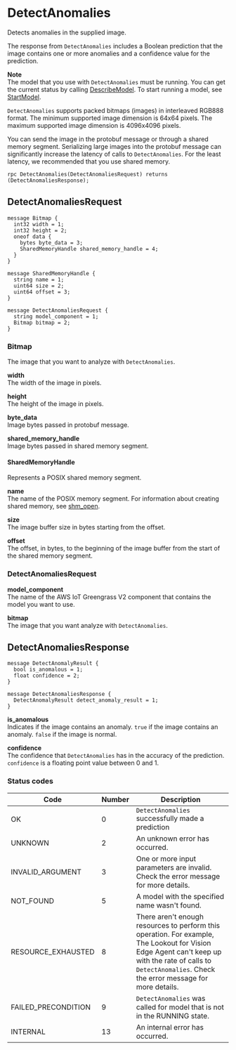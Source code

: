 # DetectAnomalies<a name="edge-agent-reference-detect-anomalies"></a>

Detects anomalies in the supplied image\.

The response from `DetectAnomalies` includes a Boolean prediction that the image contains one or more anomalies and a confidence value for the prediction\. 

**Note**  
The model that you use with `DetectAnomalies` must be running\. You can get the current status by calling [DescribeModel](edge-agent-reference-describe-model.md)\. To start running a model, see [StartModel](edge-agent-reference-start-model.md)\.

`DetectAnomalies` supports packed bitmaps \(images\) in interleaved RGB888 format\. The minimum supported image dimension is 64x64 pixels\. The maximum supported image dimension is 4096x4096 pixels\.

You can send the image in the protobuf message or through a shared memory segment\. Serializing large images into the protobuf message can significantly increase the latency of calls to `DetectAnomalies`\. For the least latency, we recommended that you use shared memory\.

```
rpc DetectAnomalies(DetectAnomaliesRequest) returns (DetectAnomaliesResponse);
```

## DetectAnomaliesRequest<a name="edge-agent-reference-detect-anomalies-request"></a>

```
message Bitmap {
  int32 width = 1;
  int32 height = 2;
  oneof data { 
    bytes byte_data = 3;
    SharedMemoryHandle shared_memory_handle = 4;
  }
}
```

```
message SharedMemoryHandle {
  string name = 1;
  uint64 size = 2;
  uint64 offset = 3;
}
```

```
message DetectAnomaliesRequest {
  string model_component = 1;
  Bitmap bitmap = 2;
}
```

### Bitmap<a name="detect-anomalies-bitmap"></a>

The image that you want to analyze with `DetectAnomalies`\.

**width**  
The width of the image in pixels\.

**height**  
The height of the image in pixels\.

**byte\_data**  
Image bytes passed in protobuf message\.

**shared\_memory\_handle**  
 Image bytes passed in shared memory segment\.

#### SharedMemoryHandle<a name="detect-anomalies-shared-memory-handle"></a>

 Represents a POSIX shared memory segment\.

**name**  
The name of the POSIX memory segment\. For information about creating shared memory, see [shm\_open](https://man7.org/linux/man-pages/man3/shm_open.3.html)\.

**size**  
The image buffer size in bytes starting from the offset\.

**offset**  
The offset, in bytes, to the beginning of the image buffer from the start of the shared memory segment\.

### DetectAnomaliesRequest<a name="edge-agent-reference-detect-anomalies-request-fields"></a>

**model\_component**  
The name of the AWS IoT Greengrass V2 component that contains the model you want to use\.

**bitmap**  
The image that you want analyze with `DetectAnomalies`\.

## DetectAnomaliesResponse<a name="edge-agent-reference-detect-anomalies-response"></a>

```
message DetectAnomalyResult {
  bool is_anomalous = 1;
  float confidence = 2;
}
```

```
message DetectAnomaliesResponse {
  DetectAnomalyResult detect_anomaly_result = 1;
}
```

**is\_anomalous**  
Indicates if the image contains an anomaly\. `true` if the image contains an anomaly\. `false` if the image is normal\.

**confidence**  
The confidence that `DetectAnomalies` has in the accuracy of the prediction\. `confidence` is a floating point value between 0 and 1\.

### Status codes<a name="edge-agent-reference-detect-anomalies-response-status-codes"></a>


| Code | Number | Description | 
| --- | --- | --- | 
|  OK  |  0  |  `DetectAnomalies` successfully made a prediction  | 
|  UNKNOWN  |  2  |  An unknown error has occurred\.  | 
|  INVALID\_ARGUMENT   |  3  |  One or more input parameters are invalid\. Check the error message for more details\.  | 
|  NOT\_FOUND  |  5  |  A model with the specified name wasn't found\.  | 
|  RESOURCE\_EXHAUSTED   |  8  |  There aren't enough resources to perform this operation\. For example, The Lookout for Vision Edge Agent can't keep up with the rate of calls to `DetectAnomalies`\. Check the error message for more details\.   | 
|  FAILED\_PRECONDITION   |  9  |  `DetectAnomalies` was called for model that is not in the RUNNING state\.  | 
|  INTERNAL  |  13  |  An internal error has occurred\.  | 
